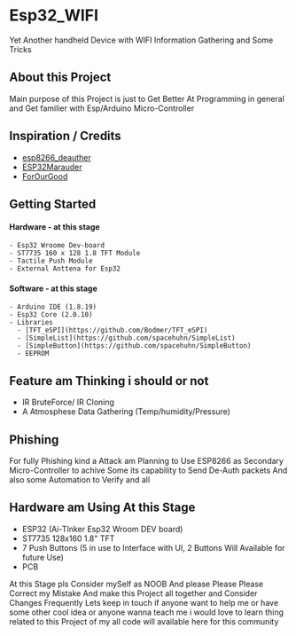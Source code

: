 # Esp32_WIFI
Yet Another handheld Device with WIFI Information Gathering and Some Tricks 
## About this Project
Main purpose of this Project is just to Get Better At Programming in general and Get familier with Esp/Arduino Micro-Controller
## Inspiration / Credits
- [esp8266_deauther](https://github.com/SpacehuhnTech/esp8266_deauther)
- [ESP32Marauder](https://github.com/justcallmekoko/ESP32Marauder)
- [ForOurGood](https://www.youtube.com/@ForOurGood/featured)
## Getting Started
#### Hardware - at this stage
    - Esp32 Wroome Dev-board
    - ST7735 160 x 128 1.8 TFT Module
    - Tactile Push Module
    - External Anttena for Esp32
#### Software - at this stage
    - Arduino IDE (1.8.19)
    - Esp32 Core (2.0.10)
    - Libraries 
      - [TFT_eSPI](https://github.com/Bodmer/TFT_eSPI)
      - [SimpleList](https://github.com/spacehuhn/SimpleList)
      - [SimpleButton](https://github.com/spacehuhn/SimpleButton)
      - EEPROM
## Feature am Thinking i should or not 
- IR BruteForce/ IR Cloning
- A Atmosphese Data Gathering (Temp/humidity/Pressure)
## Phishing 
For fully Phishing kind a Attack am Planning to Use ESP8266 as Secondary Micro-Controller to achive Some its capability to Send De-Auth packets And also some 
Automation to Verify and all 
## Hardware am Using At this Stage 
- ESP32 (Ai-TInker Esp32 Wroom DEV board)
- ST7735 128x160 1.8" TFT
- 7 Push Buttons (5 in use to Interface with UI, 2 Buttons Will Available for future Use)
- PCB



At this Stage pls Consider mySelf as NOOB And please Please Please Correct my Mistake And make this Project all together and Consider Changes Frequently
Lets keep in touch if anyone want to help me or have some other cool idea or anyone wanna teach me i would love to learn thing related to this Project of my 
all code will available here for this community
